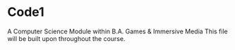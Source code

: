 # Code1
A Computer Science Module within B.A. Games & Immersive Media
This file will be built upon throughout the course.
